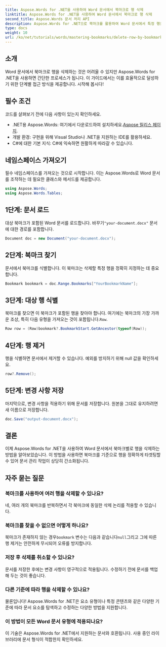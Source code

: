 ```yaml
---
title: Aspose.Words for .NET을 사용하여 Word 문서에서 북마크로 행 삭제
linktitle: Aspose.Words for .NET을 사용하여 Word 문서에서 북마크로 행 삭제
second_title: Aspose.Words 문서 처리 API
description: Aspose.Words for .NET으로 북마크를 활용하여 Word 문서에서 특정 행을 효율적으로 삭제하는 방법을 알아보세요. 이 단계별 가이드는 문서 로딩을 다룹니다.
type: docs
weight: 10
url: /ko/net/tutorials/words/mastering-bookmarks/delete-row-by-bookmark-word-documents/
---
```

## 소개

Word 문서에서 북마크로 행을 삭제하는 것은 어려울 수 있지만 Aspose.Words for .NET을 사용하면 간단한 프로세스가 됩니다. 이 가이드에서는 이를 효율적으로 달성하기 위한 단계별 접근 방식을 제공합니다. 시작해 봅시다!

## 필수 조건

코드를 살펴보기 전에 다음 사항이 있는지 확인하세요.

-  .NET용 Aspose.Words: 여기에서 다운로드하여 설치하세요.[Aspose 릴리스 페이지](https://releases.aspose.com/words/net/).
- 개발 환경: 구현을 위해 Visual Studio나 .NET을 지원하는 IDE를 활용하세요.
- C#에 대한 기본 지식: C#에 익숙하면 원활하게 따라갈 수 있습니다.

## 네임스페이스 가져오기

필수 네임스페이스를 가져오는 것으로 시작합니다. 이는 Aspose.Words로 Word 문서를 조작하는 데 필요한 클래스와 메서드를 제공합니다.

```csharp
using Aspose.Words;
using Aspose.Words.Tables;
```

## 1단계: 문서 로드

 대상 북마크가 포함된 Word 문서를 로드합니다. 바꾸기`"your-document.docx"` 문서에 대한 경로를 포함합니다.

```csharp
Document doc = new Document("your-document.docx");
```

## 2단계: 북마크 찾기

문서에서 북마크를 식별합니다. 이 북마크는 삭제할 특정 행을 정확히 지정하는 데 중요합니다.

```csharp
Bookmark bookmark = doc.Range.Bookmarks["YourBookmarkName"];
```

## 3단계: 대상 행 식별

 북마크를 찾으면 이 북마크가 포함된 행을 찾아야 합니다. 여기에는 북마크의 가장 가까운 조상, 특히 다음 유형을 가져오는 것이 포함됩니다.`Row`.

```csharp
Row row = (Row)bookmark?.BookmarkStart.GetAncestor(typeof(Row));
```

## 4단계: 행 제거

행을 식별하면 문서에서 제거할 수 있습니다. 예외를 방지하기 위해 null 값을 확인하세요.

```csharp
row?.Remove();
```

## 5단계: 변경 사항 저장

마지막으로, 변경 사항을 적용하기 위해 문서를 저장합니다. 원본을 그대로 유지하려면 새 이름으로 저장합니다.

```csharp
doc.Save("output-document.docx");
```

## 결론

이제 Aspose.Words for .NET을 사용하여 Word 문서에서 북마크별로 행을 삭제하는 방법을 알아보았습니다. 이 방법을 사용하면 북마크를 기준으로 행을 정확하게 타겟팅할 수 있어 문서 관리 작업이 상당히 간소화됩니다.

## 자주 묻는 질문

### 북마크를 사용하여 여러 행을 삭제할 수 있나요?

네, 여러 개의 북마크를 반복하면서 각 북마크에 동일한 삭제 논리를 적용할 수 있습니다.

### 북마크를 찾을 수 없으면 어떻게 하나요?

 북마크가 존재하지 않는 경우`bookmark` 변수는 다음과 같습니다`null`그리고 그에 따른 행 제거는 안전하게 무시되어 오류를 방지합니다.

### 저장 후 삭제를 취소할 수 있나요?

문서를 저장한 후에는 변경 사항이 영구적으로 적용됩니다. 수정하기 전에 문서를 백업해 두는 것이 좋습니다.

### 다른 기준에 따라 행을 삭제할 수 있나요?

물론입니다! Aspose.Words for .NET은 요소 유형이나 특정 콘텐츠와 같은 다양한 기준에 따라 문서 요소를 탐색하고 수정하는 다양한 방법을 지원합니다.

### 이 방법이 모든 Word 문서 유형에 적용되나요?

이 기술은 Aspose.Words for .NET에서 지원하는 문서와 호환됩니다. 사용 중인 라이브러리에 문서 형식이 적합한지 확인하세요.